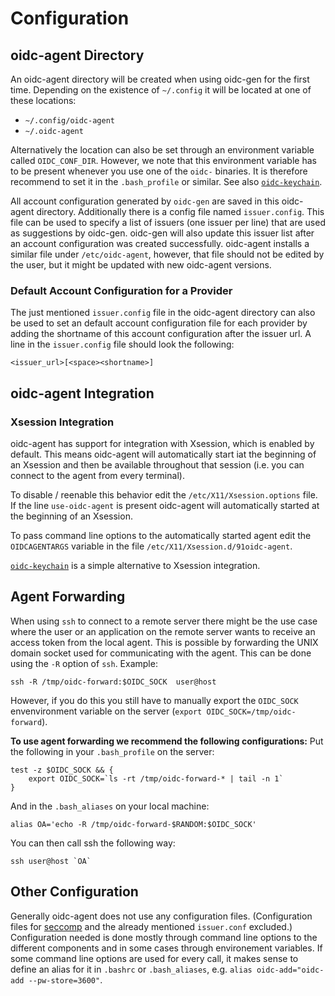 # Configuration
## oidc-agent Directory
An oidc-agent directory will be created when using oidc-gen for the first time. 
Depending on the existence of ```~/.config``` it will be located at one of these
locations:
- ```~/.config/oidc-agent```
- ```~/.oidc-agent```

Alternatively the location can also be set through an environment variable
called ```OIDC_CONF_DIR```. However, we note that this environment variable has
to be present whenever you use one of the ```oidc-``` binaries. It is therefore
recommend to set it in the ```.bash_profile``` or similar. 
See also [```oidc-keychain```](oidc-keychain.md).

All account configuration generated by ```oidc-gen``` are saved in this
oidc-agent directory. Additionally there is a config file named ```issuer.config```. This file can be used to specify a list of issuers (one issuer per line) that are used as suggestions by oidc-gen. oidc-gen will also update this issuer list after an account configuration was created successfully. oidc-agent installs a similar file under ```/etc/oidc-agent```, however, that file should not be edited by the user, but it might be updated with new oidc-agent versions.

### Default Account Configuration for a Provider
The just mentioned ```issuer.config``` file in the oidc-agent directory can also
be used to set an default account configuration file for each provider by adding
the shortname of this account configuration after the issuer url.
A line in the ```issuer.config``` file should look the following:
```
<issuer_url>[<space><shortname>]
```

## oidc-agent Integration
### Xsession Integration
oidc-agent has support for integration with Xsession, which is enabled by
default. This means oidc-agent will automatically start iat the beginning of an 
Xsession and then be available throughout that session (i.e. you can connect to
the agent from every terminal).

To disable / reenable this behavior edit the ```/etc/X11/Xsession.options``` file. If the line ```use-oidc-agent``` is present oidc-agent will automatically started at the beginning of an Xsession.

To pass command line options to the automatically started agent edit the
```OIDCAGENTARGS``` variable in the file ```/etc/X11/Xsession.d/91oidc-agent```.

[```oidc-keychain```](oidc-keychain.md) is a simple alternative to Xsession integration.

## Agent Forwarding
When using ```ssh``` to connect to a remote server there might be the use case
where the user or an application on the remote server wants to receive an access token from
the local agent. This is possible by forwarding the UNIX domain socket used for
communicating with the agent. This can be done using the ```-R``` option of
```ssh```. Example:
```
ssh -R /tmp/oidc-forward:$OIDC_SOCK  user@host
```
However, if you do this you still have to manually export the ```OIDC_SOCK```
envenvironment variable on the server (```export
OIDC_SOCK=/tmp/oidc-forward```).

**To use agent forwarding we recommend the following configurations:**
Put the following in your ```.bash_profile``` on the server:
```
test -z $OIDC_SOCK && {
    export OIDC_SOCK=`ls -rt /tmp/oidc-forward-* | tail -n 1`
}
```
And in the ```.bash_aliases``` on your local machine:
```
alias OA='echo -R /tmp/oidc-forward-$RANDOM:$OIDC_SOCK'
```
You can then call ssh the following way:
```
ssh user@host `OA`
```

## Other Configuration
Generally oidc-agent does not use any configuration files. (Configuration files
for [seccomp](security.md#seccomp) and the already mentioned ```issuer.conf``` excluded.) 
Configuration needed is done mostly through command line options to the
different components and in some cases through environement variables.
If some command line options are used for every call, it makes sense to define
an alias for it in ```.bashrc``` or ```.bash_aliases```, e.g. ```alias oidc-add="oidc-add --pw-store=3600"```.
